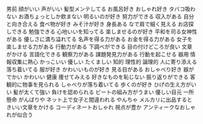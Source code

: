 男前
顔がいい
声がいい
髪型メンテしてる
お風呂好き
おしゃれ好き
タバコ吸わない
お酒ちょっとしか飲まない
明るいのが好き
努力ができる
収入がある
自分と向き合える
食べ物が好き
みそ汁が好き
身長ある
なで肩で細く見える
お店探しできる
勉強できる
心地いいを知ってる
楽しませるのが好き
平和を司る女神性がある
優しさに満ち溢れてる
名声を得る力がある
お金を得る力がある
女子を楽しませる力がある
行動力がある
下調べができる
目の付けどころが良い
文章がかける
言語化できる
観察力がある
課題発見力がある
行動を起こせる
器用
情報収集に熱心
かっこいい
優しい
たくましい
知的
理性的
論理的
人に寄り添える
落ち着いてる
服が好き
かわいいものが好き
見る目がある
おしゃべり好き
器がでかい
かわいい
健康
痩せてみえる
好きなものを恥じない
振り返りができる
客観的に物事を見られる
しゃべりが落ち着いてる
歩くのが好き
ひげの生え方がいい
髪が太くて強い
負けを認められる
ビートの組み方がうまい
優しい目元
一所懸命
がんばりや
ネット上で女子と間違われる
やんちゃ
メルカリに出品するときいい文章をかける
コーディネートおしゃれ
視点が豊か
アンティークなおしゃれが似合う
